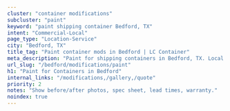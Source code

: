 ```yaml
---
cluster: "container modifications"
subcluster: "paint"
keyword: "paint shipping container Bedford, TX"
intent: "Commercial-Local"
page_type: "Location-Service"
city: "Bedford, TX"
title_tag: "Paint container mods in Bedford | LC Container"
meta_description: "Paint for shipping containers in Bedford, TX. Local fabrication & pro install. LC Container — Since 2003. Get a quote."
url_slug: "/bedford/modifications/paint"
h1: "Paint for Containers in Bedford"
internal_links: "/modifications,/gallery,/quote"
priority: 2
notes: "Show before/after photos, spec sheet, lead times, warranty."
noindex: true
---
```


<!-- TODO: Add unique city/inventory copy, images, and internal links here. -->
